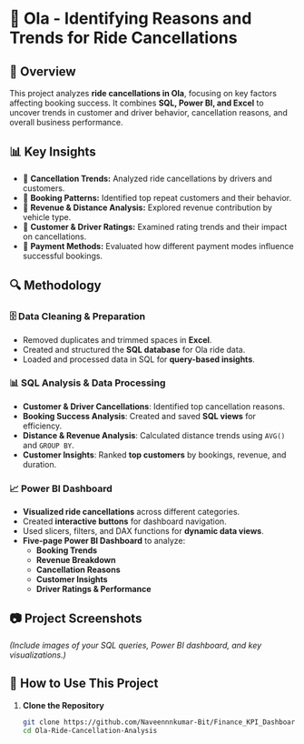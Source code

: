 # 🚖 Ola - Identifying Reasons and Trends for Ride Cancellations

## 📢 Overview
This project analyzes **ride cancellations in Ola**, focusing on key factors affecting booking success. It combines **SQL, Power BI, and Excel** to uncover trends in customer and driver behavior, cancellation reasons, and overall business performance.

## 📊 Key Insights
- 📌 **Cancellation Trends:** Analyzed ride cancellations by drivers and customers.
- 📌 **Booking Patterns:** Identified top repeat customers and their behavior.
- 📌 **Revenue & Distance Analysis:** Explored revenue contribution by vehicle type.
- 📌 **Customer & Driver Ratings:** Examined rating trends and their impact on cancellations.
- 📌 **Payment Methods:** Evaluated how different payment modes influence successful bookings.

## 🔍 **Methodology**
### 🗄️ **Data Cleaning & Preparation**
- Removed duplicates and trimmed spaces in **Excel**.
- Created and structured the **SQL database** for Ola ride data.
- Loaded and processed data in SQL for **query-based insights**.

### 📊 **SQL Analysis & Data Processing**
- **Customer & Driver Cancellations**: Identified top cancellation reasons.
- **Booking Success Analysis**: Created and saved **SQL views** for efficiency.
- **Distance & Revenue Analysis**: Calculated distance trends using `AVG()` and `GROUP BY`.
- **Customer Insights**: Ranked **top customers** by bookings, revenue, and duration.

### 📈 **Power BI Dashboard**
- **Visualized ride cancellations** across different categories.
- Created **interactive buttons** for dashboard navigation.
- Used slicers, filters, and DAX functions for **dynamic data views**.
- **Five-page Power BI Dashboard** to analyze:
  - **Booking Trends**
  - **Revenue Breakdown**
  - **Cancellation Reasons**
  - **Customer Insights**
  - **Driver Ratings & Performance**

## 📷 **Project Screenshots**
*(Include images of your SQL queries, Power BI dashboard, and key visualizations.)*

## 🚀 **How to Use This Project**
1. **Clone the Repository**  
   ```bash
   git clone https://github.com/Naveennnkumar-Bit/Finance_KPI_Dashboard.git
   cd Ola-Ride-Cancellation-Analysis
